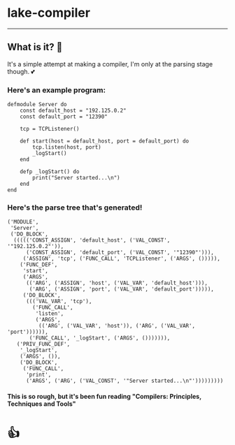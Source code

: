 # lake-compiler
***

## What is it? 👿
It's a simple attempt at making a compiler, I'm only at the parsing stage though. 💕

### Here's an example program:
```
defmodule Server do
    const default_host = "192.125.0.2"
    const default_port = "12390"

    tcp = TCPListener()

    def start(host = default_host, port = default_port) do
        tcp.listen(host, port)
        _logStart()
    end

    defp _logStart() do
        print("Server started...\n")
    end
end
```

### Here's the parse tree that's generated!

```
('MODULE',
 'Server',
 ('DO_BLOCK',
  ((((('CONST_ASSIGN', 'default_host', ('VAL_CONST', '"192.125.0.2"')),
      ('CONST_ASSIGN', 'default_port', ('VAL_CONST', '"12390"'))),
     ('ASSIGN', 'tcp', ('FUNC_CALL', 'TCPListener', ('ARGS', ())))),
    ('FUNC_DEF',
     'start',
     ('ARGS',
      (('ARG', ('ASSIGN', 'host', ('VAL_VAR', 'default_host'))),
       ('ARG', ('ASSIGN', 'port', ('VAL_VAR', 'default_port'))))),
     ('DO_BLOCK',
      ((('VAL_VAR', 'tcp'),
        ('FUNC_CALL',
         'listen',
         ('ARGS',
          (('ARG', ('VAL_VAR', 'host')), ('ARG', ('VAL_VAR', 'port')))))),
       ('FUNC_CALL', '_logStart', ('ARGS', ())))))),
   ('PRIV_FUNC_DEF',
    '_logStart',
    ('ARGS', ()),
    ('DO_BLOCK',
     ('FUNC_CALL',
      'print',
      ('ARGS', ('ARG', ('VAL_CONST', '"Server started...\n"')))))))))
```

#### This is so rough, but it's been fun reading "Compilers: Principles, Techniques and Tools"

# 👍
